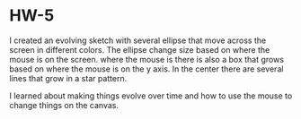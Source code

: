 # HW-5
I created an evolving sketch with several ellipse that move across the screen in different colors. The ellipse change size based on where the mouse is on the screen. where the mouse is there is also a box that grows based on where the mouse is on the y axis. In the center there are several lines that grow in a star pattern.

I learned about making things evolve over time and how to use the mouse to change things on the canvas.
